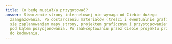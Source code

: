 ```yaml
---
title: Co będę musiał/a przygotować?
answer: Stworzenie strony internetowej nie wymaga od Ciebie dużego
  zaangażowania. Po dostarczeniu materiałów (treści i ewentualnie grafik) zajmę
  się zaplanowaniem mapy strony, projektem graficznym i przystosowaniem treści
  pod kątem pozycjonowania. Po zaakceptowaniu przez Ciebie projektu przystępuje
  do kodowania.
---
```

